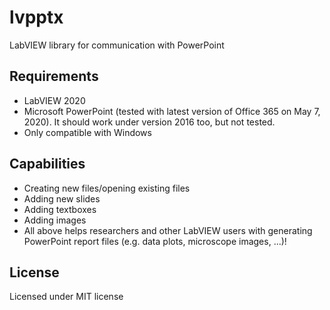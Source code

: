 # lvpptx
LabVIEW library for communication with PowerPoint

## Requirements
- LabVIEW 2020
- Microsoft PowerPoint (tested with latest version of Office 365 on May 7, 2020). It should work under version 2016 too, but not tested.
- Only compatible with Windows

## Capabilities
- Creating new files/opening existing files
- Adding new slides
- Adding textboxes
- Adding images
- All above helps researchers and other LabVIEW users with generating PowerPoint report files (e.g. data plots, microscope images, ...)!

## License
Licensed under MIT license
